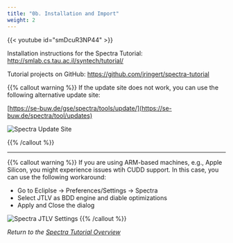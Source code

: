 ```yaml
---
title: "0b. Installation and Import"
weight: 2
---
```


{{< youtube id="smDcuR3NP44" >}}

Installation instructions for the Spectra Tutorial: http://smlab.cs.tau.ac.il/syntech/tutorial/

Tutorial projects on GitHub: https://github.com/jringert/spectra-tutorial

{{% callout warning %}}
If the update site does not work, you can use the following alternative update site:

[https://se-buw.de/gse/spectra/tools/update/](https://se-buw.de/spectra/tool/updates)

![Spectra Update Site](/teaching/gse/img/spectra_update_site.png)

{{% /callout %}}
  

---
{{% callout warning %}}
If you are using ARM-based machines, e.g., Apple Silicon, you might experience issues wtih CUDD support. In this case, you can use the following workaround:
- Go to Ecliplse -> Preferences/Settings -> Spectra
- Select JTLV as BDD engine and diable optimizations
- Apply and Close the dialog

![Spectra JTLV Settings](/teaching/gse/img/spectra-jtlv-config.png)
{{% /callout %}}

*Return to the [Spectra Tutorial Overview](/gse/tutorials/spectra/)*
